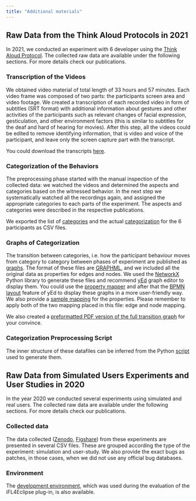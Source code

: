 ```yaml
---
title: "Additional materials"
---
```

## Raw Data from the Think Aloud Protocols in 2021

In 2021, we conducted an experiment with 6 developer using the [Think Aloud Protocol](https://psycnet.apa.org/record/1980-24435-001). The collected raw data are available under the following sections. For more details check our publications.

### Transcription of the Videos

We obtained video material of total length of 33 hours and 57 minutes.
Each video frame was composed of two parts: the participants screen area and video footage.
We created a transcription of each recorded video in form of subtitles (SRT format) with additional information about gestures and other activities of the participants such as relevant changes of facial expression, gesticulation, and other environment factors (this is similar to subtitles for the deaf and hard of hearing for movies).
After this step, all the videos could be edited to remove identifying information, that is video and voice of the participant, and leave only the screen capture part with the transcript.

You could download the transcripts [here](https://github.com/InteractiveFaultLocalization/think-aloud-utils/tree/iFL2021/video-logs).

### Categorization of the Behaviors

The preprocessing phase started with the manual inspection of the collected data: we watched the videos and determined the aspects and categories based on the witnessed behavior.
In the next step we systematically watched all the recordings again, and assigned the appropriate categories to each parts of the experiment.
The aspects and categories were described in the respective publications.

We exported the list of [categories](https://github.com/InteractiveFaultLocalization/think-aloud-utils/blob/iFL2021/preprocessing/macros.csv) and the actual [categorization](https://github.com/InteractiveFaultLocalization/think-aloud-utils/blob/iFL2021/preprocessing/categorization.csv) for the 6 participants as CSV files.

### Graphs of Categorization

The transition between categories, i.e. how the participant behaviour moves from category to category between phases of experiment are published as [graphs](https://github.com/search?q=repo%3AInteractiveFaultLocalization%2Fthink-aloud-utils+extension%3Agraphml+path%3A%2Fpreprocessing%2F&type=Code&ref=advsearch&l=&l=).
The format of these files are [GRAPHML](http://graphml.graphdrawing.org/), and we included all the original data as properties for edges and nodes.
We used the [NetworkX](https://networkx.org/) Python library to generate these files and recommend [yEd](https://www.yworks.com/products/yed) graph editor to display them.
You could use the [property mapper](https://yed.yworks.com/support/manual/properties_mapper.html) and after that the [BPMN layout](https://yed.yworks.com/support/manual/layout_bpmn.html) feature of yEd to display these graphs in a more user-friendly way. We also provide a [sample mapping](https://github.com/InteractiveFaultLocalization/think-aloud-utils/blob/iFL2021/preprocessing/ifl.cnfx) for the properties. Please remember to apply both of the two mapping placed in this file: edge and node mapping.

We also created a [preformatted PDF version of the full transition graph](https://github.com/InteractiveFaultLocalization/think-aloud-utils/blob/iFL2021/preprocessing/arcs_full.pdf) for your convince.

### Categorization Preprocessing Script

The inner structure of these datafiles can be inferred from the Python [script](https://github.com/InteractiveFaultLocalization/think-aloud-utils/blob/iFL2021/preprocessing/main.py) used to generate them.

## Raw Data from Simulated Users Experiments and User Studies in 2020

In the year 2020 we conducted several experiments using simulated and real users.
The collected raw data are available under the following sections. For more details check our publications.

### Collected data

The data collected ([Zenodo](https://zenodo.org/record/3991763#.YGWXyq8zaUk), [Figshare](https://figshare.com/collections/Supplemental_Material_for_Experiments_with_Interactive_Fault_Localization_Using_Simulated_and_Real_Users/5099597/1)) from these experiments are presented in several CSV files. These are grouped according the type of the experiment: simulation and user-study.
We also provide the exact bugs as patches, in those cases, when we did not use any official bug databases.

### Environment

The [development environment](https://figshare.com/articles/software/Software_for_Experiments_with_Interactive_Fault_Localization_Using_Simulated_and_Real_Users/12845921?backTo=/collections/Supplemental_Material_for_Experiments_with_Interactive_Fault_Localization_Using_Simulated_and_Real_Users/5099597), which was used during the evaluation of the iFL4Eclipse plug-in, is also available.